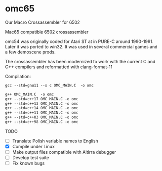 # omc65
Our Macro Crossassembler for 6502

Mac65 compatible 6502 crossassembler

omc54 was originally coded for Atari ST at in PURE-C around 1990-1991.
Later it was ported to win32.
It was used in several commercial games and a few demoscene prods.

The crossassembler has been modernized to work with the current C and C++ compilers and reformatted with clang-format-11

Compilation:
```gcc --x c OMC_MAIN.C  -o omc
gcc --std=gnu11 --x c OMC_MAIN.C  -o omc

g++ OMC_MAIN.C  -o omc
g++ --std=c++17 OMC_MAIN.C -o omc
g++ --std=c++13 OMC_MAIN.C -o omc
g++ --std=c++14 OMC_MAIN.C -o omc
g++ --std=c++11 OMC_MAIN.C -o omc
g++ --std=c++03 OMC_MAIN.C -o omc
g++ --std=c++98 OMC_MAIN.C -o omc
```

TODO

 - [ ] Translate Polish variable names to English
 - [x] Compile under Linux
 - [ ] Make output files compatible with Altirra debugger
 - [ ] Develop test suite
 - [ ] Fix known bugs
